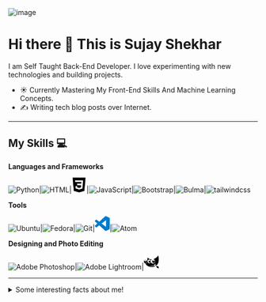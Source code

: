 <img src='https://github.com/sujay-0202/sujay-0202/blob/master/image.jpg' alt='image' style='max-height :300 px; max-width : 300px;'>

<h1>Hi there 👋 This is Sujay Shekhar</h1>

I am Self Taught Back-End Developer. I love experimenting with new technologies and building  projects.

- ☀️ Currently Mastering My Front-End Skills And Machine Learning Concepts.
- ✍️ Writing tech blog posts over Internet.

<hr>

## My Skills :computer:

 **Languages and Frameworks**

<img alt="Python" width="30px" src="https://raw.githubusercontent.com/simple-icons/simple-icons/develop/icons/python.svg"/>|<img alt="HTML" width="30px" src="https://raw.githubusercontent.com/simple-icons/simple-icons/develop/icons/html5.svg"/>|<img alt="CSS" width="30px" src="https://raw.githubusercontent.com/simple-icons/simple-icons/develop/icons/css3.svg"/>|<img alt="JavaScript" width="30px" src="https://raw.githubusercontent.com/simple-icons/simple-icons/develop/icons/javascript.svg"/>|<img alt="Bootstrap" width="30px" src="https://raw.githubusercontent.com/simple-icons/simple-icons/develop/icons/bootstrap.svg"/>|<img alt="Bulma" width="30px" src="https://raw.githubusercontent.com/simple-icons/simple-icons/develop/icons/bulma.svg"/>|<img alt="tailwindcss" width="30px" src="https://raw.githubusercontent.com/simple-icons/simple-icons/develop/icons/tailwindcss.svg"/>

 **Tools**
 
 <img alt="Ubuntu" width="30px" src="https://raw.githubusercontent.com/simple-icons/simple-icons/develop/icons/ubuntu.svg"/>|<img alt="Fedora" width="30px" src="https://raw.githubusercontent.com/simple-icons/simple-icons/develop/icons/linux.svg"/>|<img alt="Git" width="30px" src="https://raw.githubusercontent.com/simple-icons/simple-icons/develop/icons/git.svg"/>|<img alt="VSCode" width="30px" src="https://raw.githubusercontent.com/simple-icons/simple-icons/develop/icons/visualstudiocode.svg"/>|<img alt="Atom" width="30px" src="https://raw.githubusercontent.com/simple-icons/simple-icons/develop/icons/atom.svg"/>


**Designing and Photo Editing**
 
<img alt="Adobe Photoshop" width="30px" src="https://raw.githubusercontent.com/simple-icons/simple-icons/develop/icons/adobephotoshop.svg"/>|<img alt="Adobe Lightroom" width="30px" src="https://raw.githubusercontent.com/simple-icons/simple-icons/develop/icons/adobelightroomcc.svg"/>|<img alt="Gimp" width="30px" src="https://raw.githubusercontent.com/simple-icons/simple-icons/develop/icons/gimp.svg"/>

<hr>
<details>
  <summary>Some interesting facts about me!</summary>
  <br>
  
  - I'm a kinda PC Obssesed Guy.
  
  - While Coding, Listening Music and developing useful code. ⭐️
  

  

![My github stats](https://github-readme-stats.vercel.app/api?username=sujay-0202&show_icons=true)


<hr>
<p align="center">
  <i>Let's connect and chat! Open to anyone on Earth under the Sun and Moon.</i>
<p align="center">
    <a href="https://twitter.com/_sujayshekhar?s=09"><img src='https://github.com/sujay-0202/sujay-0202/blob/master/twitter.png' alt='Twitter'></a>
  <a href="https://www.instagram.com/_sujaysinha" alt="Instagram"><img src='https://github.com/sujay-0202/sujay-0202/blob/master/insta.png' alt='Instagram'></a>
    <a href="https://www.facebook.com/sujay.sinha.146/" alt="Facebook"><img src='https://github.com/sujay-0202/sujay-0202/blob/master/facebook.png' alt='Facebook'></a>
    <a href="https://github.com/sujay-0202" alt="GitHub"><img src='https://github.com/sujay-0202/sujay-0202/blob/master/github.png' alt='GitHub'></a>
</p>
  
</p>
</details>
<!--
**sujay-0202/sujay-0202** is a ✨ _special_ ✨ repository because its `README.md` (this file) appears on your GitHub profile.

Here are some ideas to get you started:

- 🔭 I’m currently working on ...
- 🌱 I’m currently learning ...
- 👯 I’m looking to collaborate on ...
- 🤔 I’m looking for help with ...
- 💬 Ask me about ...
- 📫 How to reach me: ...
- 😄 Pronouns: ...
- ⚡ Fun fact: ...
-->
